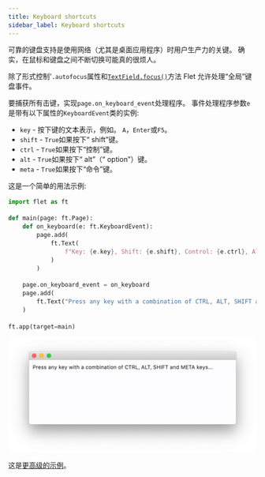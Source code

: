 ```yaml
---
title: Keyboard shortcuts
sidebar_label: Keyboard shortcuts
---
```


可靠的键盘支持是使用网络（尤其是桌面应用程序）时用户生产力的关键。 确实，在鼠标和键盘之间不断切换可能真的很烦人。

除了形式控制'`.autofocus`属性和[`TextField.focus()`](/docs/controls/textfield#focus)方法 Flet 允许处理“全局”键盘事件。

要捕获所有击键，实现`page.on_keyboard_event`处理程序。 事件处理程序参数`e`是带有以下属性的`KeyboardEvent`类的实例:

- `key` - 按下键的文本表示，例如。 `A`，`Enter`或`F5`。
- `shift` - `True`如果按下“ shift”键。
- `ctrl` - `True`如果按下“控制”键。
- `alt` - `True`如果按下“ alt”（“ option”）键。
- `meta` - `True`如果按下“命令”键。

这是一个简单的用法示例:

```python
import flet as ft

def main(page: ft.Page):
    def on_keyboard(e: ft.KeyboardEvent):
        page.add(
            ft.Text(
                f"Key: {e.key}, Shift: {e.shift}, Control: {e.ctrl}, Alt: {e.alt}, Meta: {e.meta}"
            )
        )

    page.on_keyboard_event = on_keyboard
    page.add(
        ft.Text("Press any key with a combination of CTRL, ALT, SHIFT and META keys...")
    )

ft.app(target=main)
```

<img src="/img/docs/getting-started/keyboard-shortcuts.png" className="screenshot-100" />

这是[更高级的示例](https://github.com/flet-dev/examples/blob/main/python/controls/page/keyboard-events.py)。
